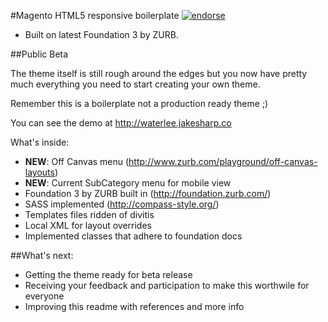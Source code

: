 #Magento HTML5 responsive boilerplate [![endorse](http://api.coderwall.com/zeljkoprsa/endorsecount.png)](http://coderwall.com/zeljkoprsa)
 - Built on latest Foundation 3 by ZURB.

##Public Beta

The theme itself is still rough around the edges but you now have 
pretty much everything you need to start creating your own theme.

Remember this is a boilerplate not a production ready theme ;)

You can see the demo at http://waterlee.jakesharp.co

What's inside:

- **NEW**: Off Canvas menu (http://www.zurb.com/playground/off-canvas-layouts)
- **NEW**: Current SubCategory menu for mobile view
- Foundation 3 by ZURB built in (http://foundation.zurb.com/)  
- SASS implemented (http://compass-style.org/)
- Templates files ridden of divitis
- Local XML for layout overrides
- Implemented classes that adhere to foundation docs 


##What's next:

- Getting the theme ready for beta release
- Receiving your feedback and participation to make this worthwile for everyone
- Improving this readme with references and more info